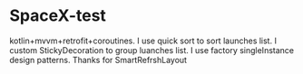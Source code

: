 # SpaceX-test
kotlin+mvvm+retrofit+coroutines.
I use quick sort to sort launches list.
I custom StickyDecoration to group luanches list.
I use factory singleInstance design patterns.
Thanks for SmartRefrshLayout
